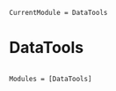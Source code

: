```@meta
CurrentModule = DataTools
```

# DataTools

```@index
```

```@autodocs
Modules = [DataTools]
```
